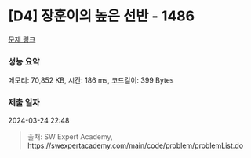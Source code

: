 # [D4] 장훈이의 높은 선반 - 1486 

[문제 링크](https://swexpertacademy.com/main/code/problem/problemDetail.do?contestProbId=AV2b7Yf6ABcBBASw) 

### 성능 요약

메모리: 70,852 KB, 시간: 186 ms, 코드길이: 399 Bytes

### 제출 일자

2024-03-24 22:48



> 출처: SW Expert Academy, https://swexpertacademy.com/main/code/problem/problemList.do